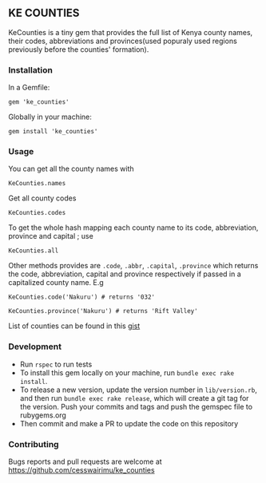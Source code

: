 ## KE COUNTIES

KeCounties is a tiny gem that provides the full list of Kenya county names, their codes, abbreviations and provinces(used popuraly used regions previously before the counties' formation).

### Installation

In a Gemfile:

```
gem 'ke_counties'
```

Globally in your machine:

```
gem install 'ke_counties'
```

### Usage

You can get all the county names with

```
KeCounties.names
```

Get all county codes

```
KeCounties.codes
```
To get the whole hash mapping each county name to its code, abbreviation, province and capital ; use

```
KeCounties.all
```

Other methods provides are `.code`, `.abbr`, `.capital`, `.province` which returns the code, abbreviation, capital and province respectively if passed in a capitalized county name. E.g

```
KeCounties.code('Nakuru') # returns '032'

KeCounties.province('Nakuru') # returns 'Rift Valley'
```
List of counties can be found in this [gist](https://gist.github.com/cesswairimu/56902588ed732b1abae2d7372e01f8fc)

### Development

- Run `rspec` to run tests
- To install this gem locally on your machine, run `bundle exec rake install`.
- To release a new version, update the version number in `lib/version.rb`, and then run `bundle exec rake release`, which will create a git tag for the version. Push your commits and tags and push the gemspec file to rubygems.org
- Then commit and make a PR to update the code on this repository

### Contributing

Bugs reports and pull requests are welcome at https://github.com/cesswairimu/ke_counties
